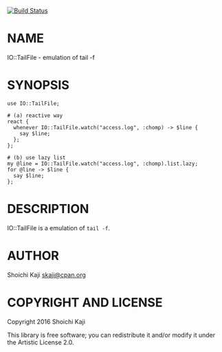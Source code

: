 [![Build Status](https://travis-ci.org/skaji/perl6-tail.svg?branch=master)](https://travis-ci.org/skaji/perl6-tail)

NAME
====

IO::TailFile - emulation of tail -f

SYNOPSIS
========

```perl6
use IO::TailFile;

# (a) reactive way
react {
  whenever IO::TailFile.watch("access.log", :chomp) -> $line {
    say $line;
  };
};

# (b) use lazy list
my @line = IO::TailFile.watch("access.log", :chomp).list.lazy;
for @line -> $line {
  say $line;
};
```

DESCRIPTION
===========

IO::TailFile is a emulation of `tail -f`.

AUTHOR
======

Shoichi Kaji <skaji@cpan.org>

COPYRIGHT AND LICENSE
=====================

Copyright 2016 Shoichi Kaji

This library is free software; you can redistribute it and/or modify it under the Artistic License 2.0.
